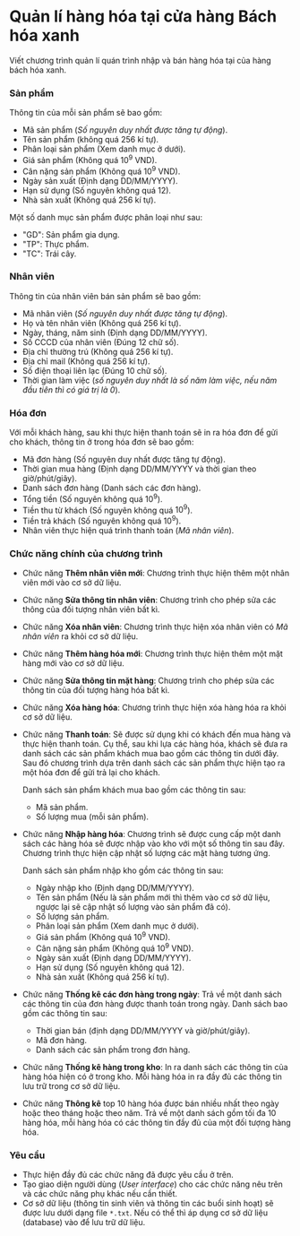 
# Quản lí hàng hóa tại cửa hàng Bách hóa xanh

Viết chương trình quản lí quán trình nhập và bán hàng hóa tại của hàng bách hóa xanh.

### Sản phẩm

Thông tin của mỗi sản phẩm sẽ bao gồm:

- Mã sản phẩm (*Số nguyên duy nhất được tăng tự động*).
- Tên sản phẩm (không quá $256$ kí tự).
- Phân loại sản phẩm (Xem danh mục ở dưới).
- Giá sản phẩm (Không quá $10^9$ VND).
- Cân nặng sản phẩm (Không quá $10^9$ VND).
- Ngày sản xuất (Định dạng DD/MM/YYYY).
- Hạn sử dụng (Số nguyên không quá $12$).
- Nhà sản xuất (Không quá $256$ kí tự).

Một số danh mục sản phẩm được phân loại như sau:

- "GD": Sản phẩm gia dụng.
- "TP": Thực phẩm.
- "TC": Trái cây.

### Nhân viên

Thông tin của nhân viên bán sản phẩm sẽ bao gồm:

- Mã nhân viên (*Số nguyên duy nhất được tăng tự động*).
- Họ và tên nhân viên (Không quá $256$ kí tự).
- Ngày, tháng, năm sinh (Định dạng DD/MM/YYYY).
- Số CCCD của nhân viên (Đúng $12$ chữ số).
- Địa chỉ thường trú (Không quá $256$ kí tự).
- Địa chỉ mail (Không quá $256$ kí tự).
- Số điện thoại liên lạc (Đúng $10$ chữ số).
- Thời gian làm việc (*số nguyên duy nhất là số năm làm việc, nếu năm đầu tiên thì có giá trị là $0$*).

### Hóa đơn

Với mỗi khách hàng, sau khi thực hiện thanh toán sẽ in ra hóa đơn để gửi cho khách, thông tin ở trong hóa đơn sẽ bao gồm:

- Mã đơn hàng (Số nguyên duy nhất được tăng tự động).
- Thời gian mua hàng (Định dạng DD/MM/YYYY và thời gian theo giờ/phút/giây).
- Danh sách đơn hàng (Danh sách các đơn hàng).
- Tổng tiền (Số nguyên không quá $10^9$).
- Tiền thu từ khách (Số nguyên không quá $10^9$).
- Tiền trả khách (Số nguyên không quá $10^9$).
- Nhân viên thực hiện quá trình thanh toán (*Mã nhân viên*).

### Chức năng chính của chương trình

- Chức năng **Thêm nhân viên mới**: Chương trình thực hiện thêm một nhân viên mới vào cơ sở dữ liệu.

- Chức năng **Sửa thông tin nhân viên**: Chương trình cho phép sửa các thông của đối tượng nhân viên bất kì.

- Chức năng **Xóa nhân viên**: Chương trình thực hiện xóa nhân viên có *Mã nhân viên* ra khỏi cơ sở dữ liệu.

- Chức năng **Thêm hàng hóa mới**: Chương trình thực hiện thêm một mặt hàng mới vào cơ sở dữ liệu.

- Chức năng **Sửa thông tin mặt hàng**: Chương trình cho phép sửa các thông tin của đối tượng hàng hóa bất kì.

- Chức năng **Xóa hàng hóa**: Chương trình thực hiện xóa hàng hóa ra khỏi cơ sở dữ liệu.

- Chức năng **Thanh toán**: Sẽ được sử dụng khi có khách đến mua hàng và thực hiện thanh toán. Cụ thể, sau khi lựa các hàng hóa, khách sẽ đưa ra danh sách các sản phẩm khách mua bao gồm các thông tin dưới đây. Sau đó chương trình dựa trên danh sách các sản phẩm thực hiện tạo ra một hóa đơn để gửi trả lại cho khách.

    Danh sách sản phẩm khách mua bao gồm các thông tin sau:

    - Mã sản phẩm.
    - Số lượng mua (mỗi sản phẩm).

- Chức năng **Nhập hàng hóa**: Chương trình sẽ được cung cấp một danh sách các hàng hóa sẽ được nhập vào kho với một số thông tin sau đây. Chương trình thực hiện cập nhật số lượng các mặt hàng tương ứng.

    Danh sách sản phẩm nhập kho gồm các thông tin sau:

    - Ngày nhập kho (Định dạng DD/MM/YYYY).
    - Tên sản phẩm (Nếu là sản phẩm mới thì thêm vào cơ sở dữ liệu, ngược lại sẽ cập nhật số lượng vào sản phẩm đã có).
    - Số lượng sản phẩm.
    - Phân loại sản phẩm (Xem danh mục ở dưới).
    - Giá sản phẩm (Không quá $10^9$ VND).
    - Cân nặng sản phẩm (Không quá $10^9$ VND).
    - Ngày sản xuất (Định dạng DD/MM/YYYY).
    - Hạn sử dụng (Số nguyên không quá $12$).
    - Nhà sản xuất (Không quá $256$ kí tự).

- Chức năng **Thống kê các đơn hàng trong ngày**: Trả về một danh sách các thông tin của đơn hàng được thanh toán trong ngày. Danh sách bao gồm các thông tin sau:

    - Thời gian bán (định dạng DD/MM/YYYY và giờ/phút/giây).
    - Mã đơn hàng.
    - Danh sách các sản phẩm trong đơn hàng.

- Chức năng **Thống kê hàng trong kho**: In ra danh sách các thông tin của hàng hóa hiện có ở trong kho. Mỗi hàng hóa in ra đầy đủ các thông tin lưu trữ trong cơ sở dữ liệu.

- Chức năng **Thông kê** top $10$ hàng hóa được bán nhiều nhất theo ngày hoặc theo tháng hoặc theo năm. Trả về một danh sách gồm tối đa $10$ hàng hóa, mỗi hàng hóa có các thông tin đầy đủ của một đối tượng hàng hóa.

### Yêu cầu

- Thực hiện đầy đủ các chức năng đã được yêu cầu ở trên.
- Tạo giao diện người dùng (*User interface*) cho các chức năng nêu trên và các chức năng phụ khác nếu cần thiết.
- Cơ sở dữ liệu (thông tin sinh viên và thông tin các buổi sinh hoạt) sẽ được lưu dưới dạng file `*.txt`. Nếu có thể thì áp dụng cơ sở dữ liệu (database) vào để lưu trữ dữ liệu.
